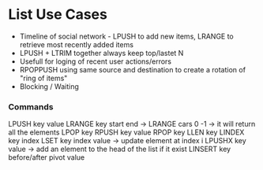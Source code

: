 # List Use Cases

- Timeline of social network - LPUSH to add new items, LRANGE to retrieve most recently added items
- LPUSH + LTRIM together always keep top/lastet N
- Usefull for loging of recent user actions/errors
- RPOPPUSH using same source and destination to create a rotation of "ring of items"
- Blocking / Waiting

### Commands

LPUSH key value
LRANGE key start end -> LRANGE cars 0 -1 -> it will return all the elements
LPOP key
RPUSH key value
RPOP key
LLEN key
LINDEX key index
LSET key index value -> update element at index i
LPUSHX key value -> add an element to the head of the list if it exist
LINSERT key before/after pivot value
